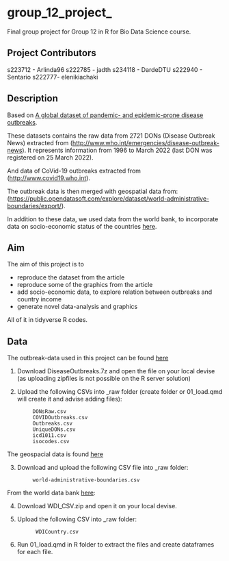 # group_12_project_

Final group project for Group 12 in R for Bio Data Science course.
## Project Contributors
s223712 - Arlinda96
s222785 - jadth
s234118 - DardeDTU
s222940 - Sentario
s222777- elenikiachaki

## Description

Based on [A global dataset of pandemic- and epidemic-prone disease outbreaks](https://www.nature.com/articles/s41597-022-01797-2).

These datasets contains the raw data from 2721 DONs (Disease Outbreak News) extracted from (http://www.who.int/emergencies/disease-outbreak-news). 
It represents information from 1996 to March 2022 (last DON was registered on 25 March 2022).

And data of CoVid-19 outbreaks extracted from (http://www.covid19.who.int).

The outbreak data is then merged with geospatial data from: (https://public.opendatasoft.com/explore/dataset/world-administrative-boundaries/export/).

In addition to these data, we used data from the world bank, to incorporate data on socio-economic status of the countries 
[here](https://datacatalog.worldbank.org/search/dataset/0037712/World-Development-Indicators).


## Aim
The aim of this project is to 
  - reproduce the dataset from the article
  - reproduce some of the graphics from the article
  - add socio-economic data, to explore relation between outbreaks and country income
  - generate novel data-analysis and graphics

All of it in tidyverse R codes. 

## Data

The outbreak-data used in this project can be found [here](https://figshare.com/articles/dataset/A_global_dataset_of_pandemic-_and_epidemic-prone_disease_outbreaks/17207183)

1. Download DiseaseOutbreaks.7z and open the file on your local devise (as uploading zipfiles is not possible on the R server solution) 
2. Upload the following CSVs into \_raw folder (create folder or 01_load.qmd will create it and advise adding files):

            DONsRaw.csv
            COVIDOutbreaks.csv
            Outbreaks.csv
            UniqueDONs.csv
            icd1011.csv
            isocodes.csv

The geospacial data is found [here](https://public.opendatasoft.com/explore/dataset/world-administrative-boundaries/export/)

3. Download and upload the following CSV file into \_raw folder:

            world-administrative-boundaries.csv

From the world data bank [here](https://datacatalog.worldbank.org/search/dataset/0037712/World-Development-Indicators): 

4. Download WDI_CSV.zip and open it on your local devise. 
5. Upload the following CSV into \_raw folder:

             WDICountry.csv

6.  Run 01_load.qmd in R folder to extract the files and create dataframes for each file.
